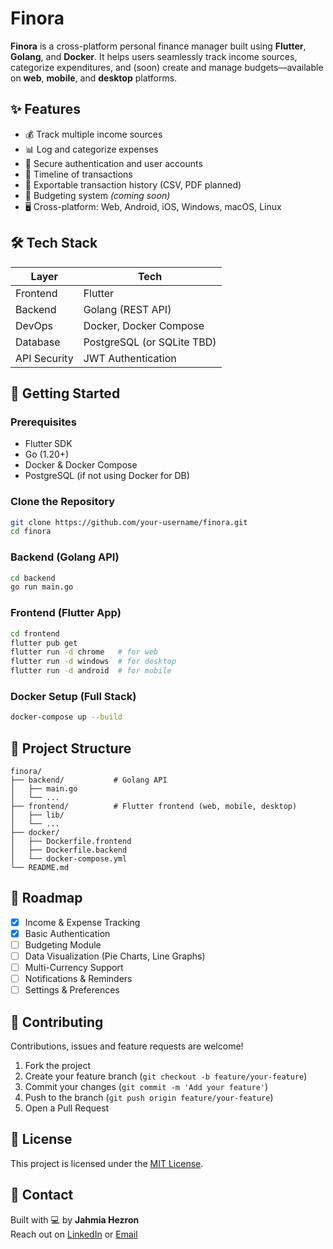 # Finora

**Finora** is a cross-platform personal finance manager built using **Flutter**, **Golang**, and **Docker**. It helps users seamlessly track income sources, categorize expenditures, and (soon) create and manage budgets—available on **web**, **mobile**, and **desktop** platforms.

## ✨ Features

- 💰 Track multiple income sources
- 📊 Log and categorize expenses
- 🔐 Secure authentication and user accounts
- 📅 Timeline of transactions
- 📁 Exportable transaction history (CSV, PDF planned)
- 🧮 Budgeting system *(coming soon)*
- 🖥️ Cross-platform: Web, Android, iOS, Windows, macOS, Linux

## 🛠️ Tech Stack

| Layer         | Tech                        |
| ------------- | --------------------------- |
| Frontend      | Flutter                     |
| Backend       | Golang (REST API)           |
| DevOps        | Docker, Docker Compose      |
| Database      | PostgreSQL (or SQLite TBD)  |
| API Security  | JWT Authentication          |

## 🚀 Getting Started

### Prerequisites

- Flutter SDK
- Go (1.20+)
- Docker & Docker Compose
- PostgreSQL (if not using Docker for DB)

### Clone the Repository

```bash
git clone https://github.com/your-username/finora.git
cd finora
```

### Backend (Golang API)

```bash
cd backend
go run main.go
```

### Frontend (Flutter App)

```bash
cd frontend
flutter pub get
flutter run -d chrome   # for web
flutter run -d windows  # for desktop
flutter run -d android  # for mobile
```

### Docker Setup (Full Stack)

```bash
docker-compose up --build
```

## 🧱 Project Structure

```
finora/
├── backend/           # Golang API
│   ├── main.go
│   └── ...
├── frontend/          # Flutter frontend (web, mobile, desktop)
│   ├── lib/
│   └── ...
├── docker/
│   ├── Dockerfile.frontend
│   ├── Dockerfile.backend
│   └── docker-compose.yml
└── README.md
```

## 📌 Roadmap

- [x] Income & Expense Tracking
- [x] Basic Authentication
- [ ] Budgeting Module
- [ ] Data Visualization (Pie Charts, Line Graphs)
- [ ] Multi-Currency Support
- [ ] Notifications & Reminders
- [ ] Settings & Preferences

## 🤝 Contributing

Contributions, issues and feature requests are welcome!

1. Fork the project
2. Create your feature branch (`git checkout -b feature/your-feature`)
3. Commit your changes (`git commit -m 'Add your feature'`)
4. Push to the branch (`git push origin feature/your-feature`)
5. Open a Pull Request

## 📄 License

This project is licensed under the [MIT License](LICENSE).

## 💬 Contact

Built with 💻 by **Jahmia Hezron**  
Reach out on [LinkedIn](https://linkedin.com/in/your-profile) or [Email](mailto:your-email@example.com)
